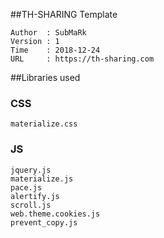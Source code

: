 ##TH-SHARING Template

    Author  : SubMaRk
    Version : 1
    Time    : 2018-12-24
    URL     : https://th-sharing.com

##Libraries used
### CSS
    materialize.css
### JS

    jquery.js
    materialize.js
    pace.js
    alertify.js
    scroll.js
    web.theme.cookies.js
    prevent_copy.js
